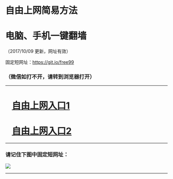 ﻿# 自由上网简易方法

# 电脑、手机一键翻墙

（2017/10/09 更新，网址有效）

固定短网址：https://git.io/free99

### （微信如打不开，请转到浏览器打开）


***





# &nbsp;&nbsp; <a href="http://ft2653022863.fwq-tz-1001.info/fwqtz01.html?t=100900127929 " target="_blank">自由上网入口1</a>
# &nbsp;&nbsp; <a href="http://ft1421310665.fwq-tz-1002.info/fwqtz02.html?t=10090018115 " target="_blank">自由上网入口2</a>
***

### 请记住下图中固定短网址：

<img src="https://s3-us-west-2.amazonaws.com/fwq-1001/yjfq-20170905okok.png" /> 


***


